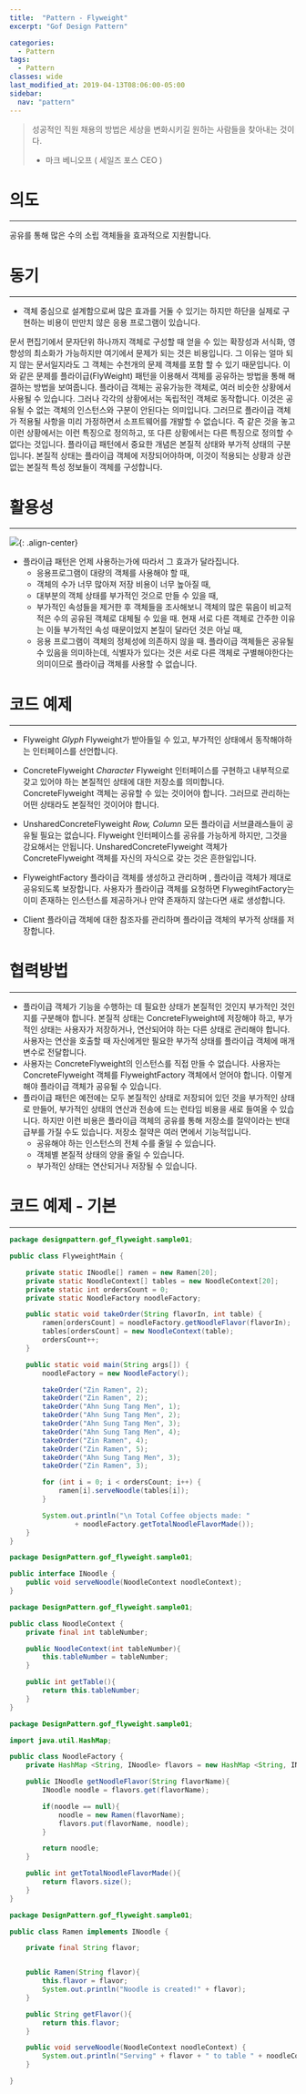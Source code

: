 ```yaml
---
title:  "Pattern - Flyweight"
excerpt: "Gof Design Pattern"

categories:
  - Pattern
tags:
  - Pattern 
classes: wide
last_modified_at: 2019-04-13T08:06:00-05:00
sidebar:
  nav: "pattern"
---
```


> 성공적인 직원 채용의 방법은 세상을 변화시키길 원하는 사람들을 찾아내는 것이다.
>   - 마크 베니오프 ( 세일즈 포스 CEO )

# 의도 

***

공유를 통해 많은 수의 소립 객체들을 효과적으로 지원합니다.

# 동기 

***

- 객체 중심으로 설계함으로써 많은 효과를 거둘 수 있기는 하지만 하단을 실제로 구현하는 비용이 만만치 않은 응용 프로그램이 있습니다.

문서 편집기에서 문자단위 하나까지 객체로 구성할 때 얻을 수 있는 확장성과 서식화, 영향성의 최소화가 가능하지만 여기에서 문제가 되는 것은 비용입니다. 그 이유는 얼마 되지 않는 문서일지라도 그 객체는 수천개의 문제 객체를 포함 할 수 있기 때문입니다. 이와 같은 문제를 플라이급(FlyWeight) 패턴을 이용해서 객체를 공유하는 방법을 통해 해결하는 방법을 보여줍니다.
플라이급 객체는 공유가능한 객체로, 여러 비슷한 상황에서 사용될 수 있습니다. 그러나 각각의 상황에서는 독립적인 객체로 동작합니다. 이것은 공유될 수 없는 객체의 인스턴스와 구분이 안된다는 의미입니다. 그러므로 플라이급 객체가 적용될 사항을 미리 가정하면서 소프트웨어를 개발할 수 없습니다. 즉 같은 것을 놓고 이런 상황에서는 이런 특징으로 정의하고, 또 다른 상황에서는 다른 특징으로 정의할 수 없다는 것입니다. 플라이급 패턴에서 중요한 개념은 본질적 상태와 부가적 상태의 구분입니다.
본질적 상태는 플라이급 객체에 저장되어야하며, 이것이 적용되는 상황과 상관없는 본질적 특성 정보들이 객체를 구성합니다.

# 활용성  

***

![](https://keepinmindsh.github.io/lines/assets/img/flyweight.png){: .align-center}

- 플라이급 패턴은 언제 사용하는가에 따라서 그 효과가 달라집니다.
  - 응용프로그램이 대량의 객체를 사용해야 할 때,
  - 객체의 수가 너무 많아져 저장 비용이 너무 높아질 때,
  - 대부분의 객체 상태를 부가적인 것으로 만들 수 있을 때,
  - 부가적인 속성들을 제거한 후 객체들을 조사해보니 객체의 많은 묶음이 비교적 적은 수의 공유된 객체로 대체될 수 있을 때. 현재 서로 다른 객체로 간주한 이유는 이들 부가적인 속성 때문이었지 본질이 달라던 것은 아닐 때,
  - 응용 프로그램이 객체의 정체성에 의존하지 않을 때. 플라이급 객체들은 공유될 수 있음을 의미하는데, 식별자가 있다는 것은 서로 다른 객체로 구별해야한다는 의미이므로 플라이급 객체를 사용할 수 없습니다.

# 코드 예제 

***

- Flyweight
*Glyph*
Flyweight가 받아들일 수 있고, 부가적인 상태에서 동작해야하는 인터페이스를 선언합니다.

- ConcreteFlyweight
*Character*
Flyweight 인터페이스를 구현하고 내부적으로 갖고 있어야 하는 본질적인 상태에 대한 저장소를 의미합니다. ConcreteFlyweight 객체는 공유할 수 있는 것이어야 합니다. 그러므로 관리하는 어떤 상태라도 본질적인 것이어야 합니다.

- UnsharedConcreteFlyweight
*Row, Column*
모든 플라이급 서브클래스들이 공유될 필요는 없습니다. Flyweight 인터페이스를 공유를 가능하게 하지만, 그것을 강요해서는 안됩니다. UnsharedConcreteFlyweight 객체가 ConcreteFlyweight 객체를 자신의 자식으로 갖는 것은 흔한일입니다.

- FlyweightFactory
플라이급 객체를 생성하고 관리하며 , 플라이급 객체가 제대로 공유되도록 보장합니다. 사용자가 플라이급 객체를 요청하면 FlywegihtFactory는 이미 존재하는 인스턴스를 제공하거나 만약 존재하지 않는다면 새로 생성합니다.

- Client
플라이급 객체에 대한 참조자를 관리하며 플라이급 객체의 부가적 상태를 저장합니다.

# 협력방법

***

- 플라이급 객체가 기능을 수행하는 데 필요한 상태가 본질적인 것인지 부가적인 것인지를 구분해야 합니다. 본질적 상태는 ConcreteFlyweight에 저장해야 하고, 부가적인 상태는 사용자가 저장하거나, 연산되어야 하는 다른 상태로 관리해야 합니다. 사용자는 연산을 호출할 때 자신에게만 필요한 부가적 상태를 플라이급 객체에 매개변수로 전달합니다.
- 사용자는 ConcreteFlyweight의 인스턴스를 직접 만들 수 없습니다. 사용자는 ConcreteFlyweight 객체를 FlyweightFactory 객체에서 얻어야 합니다. 이렇게 해야 플라이급 객체가 공유될 수 있습니다.
- 플라이급 패턴은 예전에는 모두 본질적인 상태로 저장되어 있던 것을 부가적인 상태로 만들어, 부가적인 상태의 연산과 전송에 드는 런타임 비용을 새로 들여올 수 있습니다. 하지만 이런 비용은 플라이급 객체의 공유를 통해 저장소를 절약이라는 반대급부를 가질 수도 있습니다. 저장소 절약은 여러 면에서 기능적입니다.
  - 공유해야 하는 인스턴스의 전체 수를 줄일 수 있습니다.
  - 객체별 본질적 상태의 양을 줄일 수 있습니다.
  - 부가적인 상태는 연산되거나 저장될 수 있습니다.

# 코드 예제 - 기본

***

```java
package designpattern.gof_flyweight.sample01;

public class FlyweightMain {

    private static INoodle[] ramen = new Ramen[20];
    private static NoodleContext[] tables = new NoodleContext[20];
    private static int ordersCount = 0;
    private static NoodleFactory noodleFactory;

    public static void takeOrder(String flavorIn, int table) {
        ramen[ordersCount] = noodleFactory.getNoodleFlavor(flavorIn);
        tables[ordersCount] = new NoodleContext(table);
        ordersCount++;
    }

    public static void main(String args[]) {
        noodleFactory = new NoodleFactory();

        takeOrder("Zin Ramen", 2);
        takeOrder("Zin Ramen", 2);
        takeOrder("Ahn Sung Tang Men", 1);
        takeOrder("Ahn Sung Tang Men", 2);
        takeOrder("Ahn Sung Tang Men", 3);
        takeOrder("Ahn Sung Tang Men", 4);
        takeOrder("Zin Ramen", 4);
        takeOrder("Zin Ramen", 5);
        takeOrder("Ahn Sung Tang Men", 3);
        takeOrder("Zin Ramen", 3);

        for (int i = 0; i < ordersCount; i++) {
            ramen[i].serveNoodle(tables[i]);
        }

        System.out.println("\n Total Coffee objects made: "
                + noodleFactory.getTotalNoodleFlavorMade());
    }
}  
```

```java
package DesignPattern.gof_flyweight.sample01;

public interface INoodle {
    public void serveNoodle(NoodleContext noodleContext);
}

package DesignPattern.gof_flyweight.sample01;

public class NoodleContext {
    private final int tableNumber;

    public NoodleContext(int tableNumber){
        this.tableNumber = tableNumber;
    }

    public int getTable(){
        return this.tableNumber;
    }
}

package DesignPattern.gof_flyweight.sample01;

import java.util.HashMap;

public class NoodleFactory {
    private HashMap <String, INoodle> flavors = new HashMap <String, INoodle>();

    public INoodle getNoodleFlavor(String flavorName){
        INoodle noodle = flavors.get(flavorName);

        if(noodle == null){
            noodle = new Ramen(flavorName);
            flavors.put(flavorName, noodle);
        }

        return noodle;
    }

    public int getTotalNoodleFlavorMade(){
        return flavors.size();
    }
}

package DesignPattern.gof_flyweight.sample01;

public class Ramen implements INoodle {

    private final String flavor;


    public Ramen(String flavor){
        this.flavor = flavor;
        System.out.println("Noodle is created!" + flavor);
    }

    public String getFlavor(){
        return this.flavor;
    }

    public void serveNoodle(NoodleContext noodleContext) {
        System.out.println("Serving" + flavor + " to table " + noodleContext.getTable());
    }

}
```

